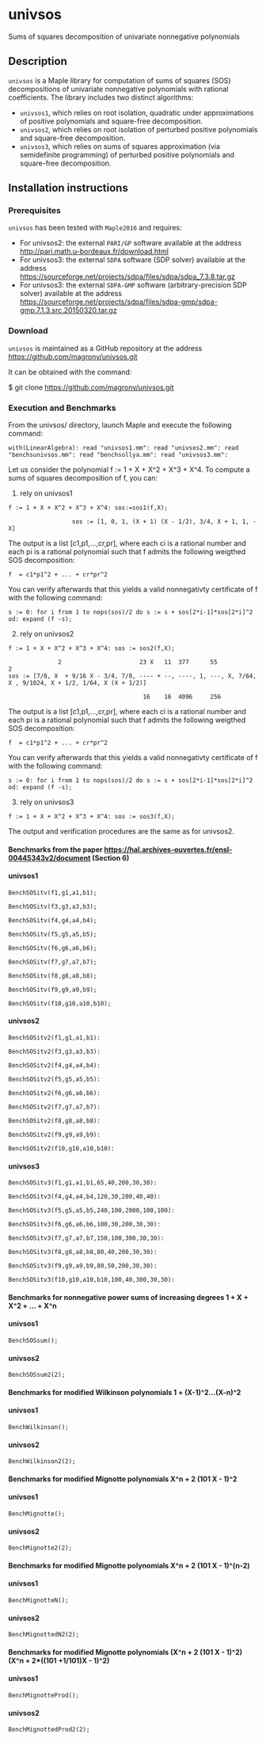 # univsos
Sums of squares decomposition of univariate nonnegative polynomials

## Description
`univsos` is a Maple library for computation of sums of squares (SOS) decompositions of univariate nonnegative polynomials with rational coefficients. The library includes two distinct algorithms: 

- `univsos1`, which relies on root isolation, quadratic under approximations of positive polynomials and square-free decomposition.
- `univsos2`, which relies on root isolation of perturbed positive  polynomials and square-free decomposition.
- `univsos3`, which relies on sums of squares approximation (via semidefinite programming) of perturbed positive polynomials and square-free decomposition.

## Installation instructions
### Prerequisites
`univsos` has been tested with `Maple2016` and requires: 
- For univsos2: the external `PARI/GP` software available at the address http://pari.math.u-bordeaux.fr/download.html
- For univsos3: the external `SDPA` software (SDP solver) available at the address https://sourceforge.net/projects/sdpa/files/sdpa/sdpa_7.3.8.tar.gz
- For univsos3: the external `SDPA-GMP` software (arbitrary-precision SDP solver) available at the address https://sourceforge.net/projects/sdpa/files/sdpa-gmp/sdpa-gmp.7.1.3.src.20150320.tar.gz


### Download
`univsos` is maintained as a GitHub repository at the address https://github.com/magronv/univsos.git

It can be obtained with the command:

$ git clone https://github.com/magronv/univsos.git

### Execution and Benchmarks
From the univsos/ directory, launch Maple and execute the following command:

`with(LinearAlgebra): read "univsos1.mm": read "univsos2.mm": read "benchsunivsos.mm": read "benchsollya.mm": read "univsos3.mm":`

Let us consider the polynomial f := 1 + X + X^2 + X^3 + X^4. 
To compute a sums of squares decomposition of f, you can:


1) rely on univsos1

`f := 1 + X + X^2 + X^3 + X^4: sos:=sos1(f,X);`

                      sos := [1, 0, 1, (X + 1) (X - 1/2), 3/4, X + 1, 1, -X]

The output is a list [c1,p1,...,cr,pr], where each ci is a rational number and each pi is a rational polynomial such that f admits the following weigthed SOS decomposition:

`f  = c1*p1^2 + ... + cr*pr^2`

You can verify afterwards that this yields a valid nonnegativty certificate of f with the following command:

`s := 0: for i from 1 to nops(sos)/2 do s := s + sos[2*i-1]*sos[2*i]^2 od: expand (f -s);`


<!---
                       sos := [[1, [1, X/2 + 1, 0]], [X, [0, 0, 0]], [0, [1, X + 1/2, 1/2]]]

The output is a list [(p1, (a1, b1, c1)),..., (pr, (ar, br, cr))], where each pi is a rational polynomial, ai*bi^2 + ci is a rational polynomial of degree at most 2, and such that f admits the Horner-like decomposition:

`f  = p1^2* [ p2^2* [ ... [pr^2 + ar * br^2 + cr]] + a2*b2^2 + c2] + a1*b1^2 + c1`

You can verify afterwards that this yields a valid nonnegativty certificate of f with the following command:

`expand(f - foldr((_e, a) -> _e[1]^2 * a + _e[2][1]*_e[2][2]^2 + _e[2][3], 1, op(sos)));`
-->

2) rely on univsos2

`f := 1 + X + X^2 + X^3 + X^4: sos := sos2(f,X);`

                  2                      23 X   11  377      55             2                                               
    sos := [7/8, X  + 9/16 X - 3/4, 7/8, ---- + --, ----, 1, ---, X, 7/64, X , 9/1024, X + 1/2, 1/64, X (X + 1/2)]
  
                                          16    16  4096     256
                                         
                                         

The output is a list [c1,p1,...,cr,pr], where each ci is a rational number and each pi is a rational polynomial such that f admits the following weigthed SOS decomposition:

`f  = c1*p1^2 + ... + cr*pr^2`

You can verify afterwards that this yields a valid nonnegativty certificate of f with the following command:

`s := 0: for i from 1 to nops(sos)/2 do s := s + sos[2*i-1]*sos[2*i]^2 od: expand (f -s);`


3) rely on univsos3

`f := 1 + X + X^2 + X^3 + X^4: sos := sos3(f,X);`


The output and verification procedures are the same as for univsos2.


#### Benchmarks from the paper https://hal.archives-ouvertes.fr/ensl-00445343v2/document (Section 6)
#### univsos1

`BenchSOSitv(f1,g1,a1,b1);`

`BenchSOSitv(f3,g3,a3,b3);`

`BenchSOSitv(f4,g4,a4,b4);`

`BenchSOSitv(f5,g5,a5,b5);`

`BenchSOSitv(f6,g6,a6,b6);`

`BenchSOSitv(f7,g7,a7,b7);`

`BenchSOSitv(f8,g8,a8,b8);`

`BenchSOSitv(f9,g9,a9,b9);`

`BenchSOSitv(f10,g10,a10,b10);`

#### univsos2

`BenchSOSitv2(f1,g1,a1,b1):`

`BenchSOSitv2(f3,g3,a3,b3):`

`BenchSOSitv2(f4,g4,a4,b4):`

`BenchSOSitv2(f5,g5,a5,b5):`

`BenchSOSitv2(f6,g6,a6,b6):`

`BenchSOSitv2(f7,g7,a7,b7):`

`BenchSOSitv2(f8,g8,a8,b8):`

`BenchSOSitv2(f9,g9,a9,b9):`

`BenchSOSitv2(f10,g10,a10,b10):`

#### univsos3

`BenchSOSitv3(f1,g1,a1,b1,65,40,200,30,30):`

`BenchSOSitv3(f4,g4,a4,b4,120,30,200,40,40):`

`BenchSOSitv3(f5,g5,a5,b5,240,100,2000,100,100):`

`BenchSOSitv3(f6,g6,a6,b6,100,30,200,30,30):`

`BenchSOSitv3(f7,g7,a7,b7,150,100,300,30,30):`

`BenchSOSitv3(f8,g8,a8,b8,80,40,200,30,30):`

`BenchSOSitv3(f9,g9,a9,b9,80,50,200,30,30):`

`BenchSOSitv3(f10,g10,a10,b10,100,40,300,30,30):`

#### Benchmarks for nonnegative power sums of increasing degrees 1 + X + X^2 + ... + X^n
#### univsos1

`BenchSOSsum();`

#### univsos2

`BenchSOSsum2(2);`

#### Benchmarks for modified Wilkinson polynomials 1 + (X-1)^2...(X-n)^2
#### univsos1

`BenchWilkinson();`

#### univsos2

`BenchWilkinson2(2);`

#### Benchmarks for modified Mignotte polynomials X^n + 2 (101 X - 1)^2
#### univsos1

`BenchMignotte();`

#### univsos2

`BenchMignotte2(2);`

#### Benchmarks for modified Mignotte polynomials X^n + 2 (101 X - 1)^(n-2)
#### univsos1

`BenchMignotteN();`

#### univsos2
`BenchMignottedN2(2);`

#### Benchmarks for modified Mignotte polynomials (X^n + 2 (101 X - 1)^2) (X^n + 2*((101 +1/101)X - 1)^2)
#### univsos1

`BenchMignotteProd();`

#### univsos2

`BenchMignottedProd2(2);`
